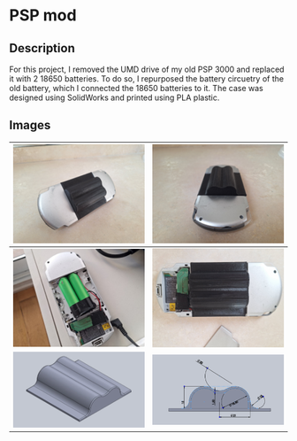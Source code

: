 # PSP mod

## Description
For this project, I removed the UMD drive of my old PSP 3000 and replaced it with 2 18650 batteries. To do so, I repurposed the battery circuetry of the old battery, which I connected the 18650 batteries to it. The case was designed using SolidWorks and printed using PLA plastic. 

## Images

|![picture1](https://github.com/MSGronda/designs/blob/main/psp-mod/images/picture1.jpg)|![picture2](https://github.com/MSGronda/designs/blob/main/psp-mod/images/picture2.jpg)|
|-|-|
|![picture3](https://github.com/MSGronda/designs/blob/main/psp-mod/images/picture3.jpeg)|![picture4](https://github.com/MSGronda/designs/blob/main/psp-mod/images/picture4.jpg)|
|![view7](https://github.com/MSGronda/designs/blob/main/psp-mod/images/view7.png)|![view3-sketch](https://github.com/MSGronda/designs/blob/main/psp-mod/images/view3-sketch.png)|
